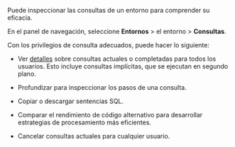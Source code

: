 Puede inspeccionar las consultas de un entorno para comprender su eficacia.

En el panel de navegación, seleccione **Entornos** \> el entorno \> **Consultas**.

Con los privilegios de consulta adecuados, puede hacer lo siguiente:

-   Ver [detalles](zvd1688067459510.md) sobre consultas actuales o completadas para todos los usuarios. Esto incluye consultas implícitas, que se ejecutan en segundo plano.

-   Profundizar para inspeccionar los pasos de una consulta.

-   Copiar o descargar sentencias SQL.

-   Comparar el rendimiento de código alternativo para desarrollar estrategias de procesamiento más eficientes.

-   Cancelar consultas actuales para cualquier usuario.
